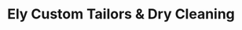 ---
title: "Ely Custom Tailors & Dry Cleaning"
url: /new-york/ely-custom-tailors-and-dry-cleaning/
shop: laundry
---
